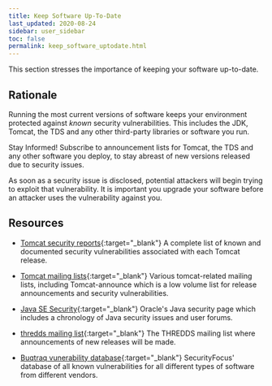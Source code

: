 ```yaml
---
title: Keep Software Up-To-Date
last_updated: 2020-08-24
sidebar: user_sidebar
toc: false
permalink: keep_software_uptodate.html
---
```


This section stresses the importance of keeping your software up-to-date.

## Rationale

Running the most current versions of software keeps your environment protected against _known_ security vulnerabilities.
This includes the JDK, Tomcat, the TDS and any other third-party libraries or software you run.

Stay Informed!
Subscribe to announcement lists for Tomcat, the TDS and any other software you deploy, to stay abreast of new versions released due to security issues.

As soon as a security issue is disclosed, potential attackers will begin trying to exploit that vulnerability.
It is important you upgrade your software before an attacker uses the vulnerability against you.

## Resources

* [Tomcat security reports](https://tomcat.apache.org/security.html){:target="_blank"}
  A complete list of known and documented security vulnerabilities associated with each Tomcat release.

* [Tomcat mailing lists](https://tomcat.apache.org/lists.html){:target="_blank"}
  Various tomcat-related mailing lists, including Tomcat-announce which is a low volume list for release announcements and security vulnerabilities.

* [Java SE Security](https://www.oracle.com/java/technologies/javase/javase-tech-security.html){:target="_blank"}
  Oracle's Java security page which includes a chronology of Java security issues and user forums.

* [thredds mailing list](https://www.unidata.ucar.edu/mailing_lists/archives/thredds/){:target="_blank"}
  The THREDDS mailing list where announcements of new releases will be made.

* [Buqtraq vunerability database](https://www.securityfocus.com/vulnerabilities){:target="_blank"}
  SecurityFocus' database of all known vulnerabilities for all different types of software from different vendors.

